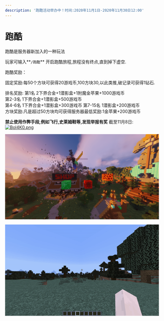 ```yaml
---
description: '跑酷活动举办中！时间:2020年11月1日-2020年11月30日12:00'
---
```


# 跑酷

跑酷是服务器新加入的一种玩法

玩家可输入**`/跑酷`** 开启跑酷旅程,旅程没有终点,直到掉下虚空.

跑酷奖励：

固定奖励:每50个方块可获得20游戏币,100方块30,以此类推,破记录可获得1钻石.

排名奖励:
第1名 2下界合金+1潜影盒+1附魔金苹果+1000游戏币   
第2-3名 1下界合金+1潜影盒+500游戏币   
第4-6名  1下界合金+1潜影盒+300游戏币 第7-15名 1潜影盒+200游戏币   
方块奖励:凡是超过50方块均可获得服务器最低奖励:1金苹果+200游戏币   

**禁止使用作弊手段,例如飞行,史莱姆鞋等,发现举报有奖**
截至11月8日:
[![Bol4K0.png](https://s1.ax1x.com/2020/11/08/Bol4K0.png)](https://imgchr.com/i/Bol4K0)

![&#x8DD1;&#x9177;&#x6A21;&#x5F0F;](../.gitbook/assets/image%20%285%29.png)

![](../.gitbook/assets/image%20%283%29.png)



